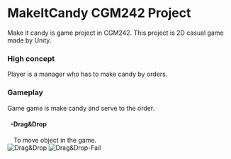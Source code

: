 # MakeItCandy CGM242 Project
Make it candy is game project in CGM242. This project is 2D casual game made by Unity.

### High concept
Player is a manager who has to make candy by orders.

### Gameplay
Game game is make candy and serve to the order. <br>
#### &ensp;-Drag&Drop
&emsp;To move object in the game.<br>
![Drag&Drop](https://github.com/Sahapat/MakeItCandy-Android-/blob/master/Captures/Drag%26Drop-Fail-_2.gif "test1")
![Drag&Drop-Fail](https://github.com/Sahapat/MakeItCandy-Android-/blob/master/Captures/Drag%26Drop-Fail-_2.gif "test2")
